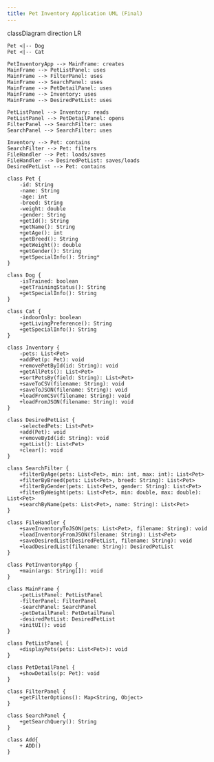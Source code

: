 ```yaml
---
title: Pet Inventory Application UML (Final)
---
```


classDiagram
    direction LR

    Pet <|-- Dog
    Pet <|-- Cat

    PetInventoryApp --> MainFrame: creates
    MainFrame --> PetListPanel: uses
    MainFrame --> FilterPanel: uses
    MainFrame --> SearchPanel: uses
    MainFrame --> PetDetailPanel: uses
    MainFrame --> Inventory: uses
    MainFrame --> DesiredPetList: uses

    PetListPanel --> Inventory: reads
    PetListPanel --> PetDetailPanel: opens
    FilterPanel --> SearchFilter: uses
    SearchPanel --> SearchFilter: uses

    Inventory --> Pet: contains
    SearchFilter --> Pet: filters
    FileHandler --> Pet: loads/saves
    FileHandler --> DesiredPetList: saves/loads
    DesiredPetList --> Pet: contains

    class Pet {
        -id: String
        -name: String
        -age: int
        -breed: String
        -weight: double
        -gender: String
        +getId(): String
        +getName(): String
        +getAge(): int
        +getBreed(): String
        +getWeight(): double
        +getGender(): String
        +getSpecialInfo(): String*
    }

    class Dog {
        -isTrained: boolean
        +getTrainingStatus(): String
        +getSpecialInfo(): String
    }

    class Cat {
        -indoorOnly: boolean
        +getLivingPreference(): String
        +getSpecialInfo(): String
    }

    class Inventory {
        -pets: List<Pet>
        +addPet(p: Pet): void
        +removePetById(id: String): void
        +getAllPets(): List<Pet>
        +sortPetsBy(field: String): List<Pet>
        +saveToCSV(filename: String): void
        +saveToJSON(filename: String): void
        +loadFromCSV(filename: String): void
        +loadFromJSON(filename: String): void
    }

    class DesiredPetList {
        -selectedPets: List<Pet>
        +add(Pet): void
        +removeById(id: String): void
        +getList(): List<Pet>
        +clear(): void
    }

    class SearchFilter {
        +filterByAge(pets: List<Pet>, min: int, max: int): List<Pet>
        +filterByBreed(pets: List<Pet>, breed: String): List<Pet>
        +filterByGender(pets: List<Pet>, gender: String): List<Pet>
        +filterByWeight(pets: List<Pet>, min: double, max: double): List<Pet>
        +searchByName(pets: List<Pet>, name: String): List<Pet>
    }

    class FileHandler {
        +saveInventoryToJSON(pets: List<Pet>, filename: String): void
        +loadInventoryFromJSON(filename: String): List<Pet>
        +saveDesiredList(DesiredPetList, filename: String): void
        +loadDesiredList(filename: String): DesiredPetList
    }

    class PetInventoryApp {
        +main(args: String[]): void
    }

    class MainFrame {
        -petListPanel: PetListPanel
        -filterPanel: FilterPanel
        -searchPanel: SearchPanel
        -petDetailPanel: PetDetailPanel
        -desiredPetList: DesiredPetList
        +initUI(): void
    }

    class PetListPanel {
        +displayPets(pets: List<Pet>): void
    }

    class PetDetailPanel {
        +showDetails(p: Pet): void
    }

    class FilterPanel {
        +getFilterOptions(): Map<String, Object>
    }

    class SearchPanel {
        +getSearchQuery(): String
    }

    class Add{
        + ADD()
    }